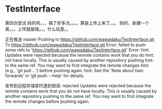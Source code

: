 # TestInterface
第四次尝试
妈的鸡，，，搞了好多次。。。。算是上传上来了。。。
妈的，新建一个类。。。上传就报错。。。什么玩意。。

正在推送 master
Pushing to https://github.com/wawadaku/TestInterface.git
To https://github.com/wawadaku/TestInterface.git
Error: failed to push some refs to 'https://github.com/wawadaku/TestInterface.git'
Error: hint: Updates were rejected because the remote contains work that you do
hint: not have locally. This is usually caused by another repository pushing
hint: to the same ref. You may want to first integrate the remote changes
hint: (e.g., 'git pull ...') before pushing again.
hint: See the 'Note about fast-forwards' in 'git push --help' for details.

发布到远程存储库时遇到错误: rejected Updates were rejected because the remote contains work that you do not have locally. This is usually caused by another repository pushing to the same ref. You may want to first integrate the remote changes before pushing again.
